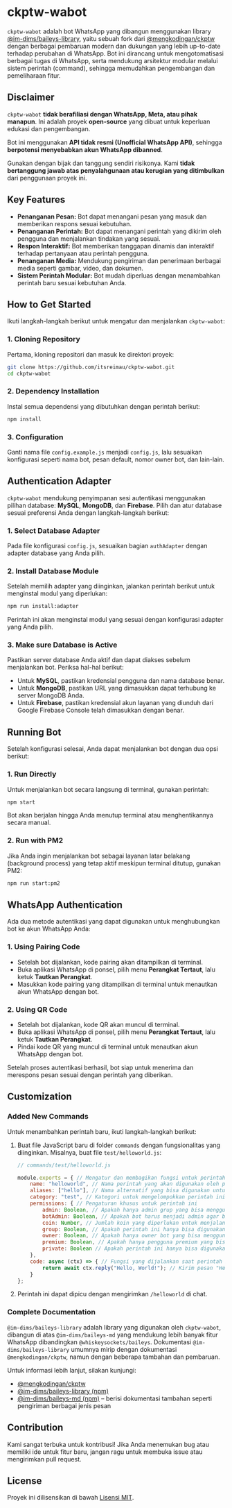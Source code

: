 # ckptw-wabot

`ckptw-wabot` adalah bot WhatsApp yang dibangun menggunakan library [@im-dims/baileys-library](https://www.npmjs.com/package/@im-dims/baileys-library), yaitu sebuah fork dari [@mengkodingan/ckptw](https://ckptw.mengkodingan.my.id/) dengan berbagai pembaruan modern dan dukungan yang lebih up-to-date terhadap perubahan di WhatsApp. Bot ini dirancang untuk mengotomatisasi berbagai tugas di WhatsApp, serta mendukung arsitektur modular melalui sistem perintah (command), sehingga memudahkan pengembangan dan pemeliharaan fitur.

## Disclaimer

`ckptw-wabot` **tidak berafiliasi dengan WhatsApp, Meta, atau pihak manapun**. Ini adalah proyek **open-source** yang dibuat untuk keperluan edukasi dan pengembangan.

Bot ini menggunakan **API tidak resmi (Unofficial WhatsApp API)**, sehingga **berpotensi menyebabkan akun WhatsApp dibanned**.

Gunakan dengan bijak dan tanggung sendiri risikonya. Kami **tidak bertanggung jawab atas penyalahgunaan atau kerugian yang ditimbulkan** dari penggunaan proyek ini.

## Key Features

- **Penanganan Pesan:** Bot dapat menangani pesan yang masuk dan memberikan respons sesuai kebutuhan.
- **Penanganan Perintah:** Bot dapat menangani perintah yang dikirim oleh pengguna dan menjalankan tindakan yang sesuai.
- **Respon Interaktif:** Bot memberikan tanggapan dinamis dan interaktif terhadap pertanyaan atau perintah pengguna.
- **Penanganan Media:** Mendukung pengiriman dan penerimaan berbagai media seperti gambar, video, dan dokumen.
- **Sistem Perintah Modular:** Bot mudah diperluas dengan menambahkan perintah baru sesuai kebutuhan Anda.

## How to Get Started

Ikuti langkah-langkah berikut untuk mengatur dan menjalankan `ckptw-wabot`:

### 1. Cloning Repository

Pertama, kloning repositori dan masuk ke direktori proyek:

```bash
git clone https://github.com/itsreimau/ckptw-wabot.git
cd ckptw-wabot
```

### 2. Dependency Installation

Instal semua dependensi yang dibutuhkan dengan perintah berikut:

```bash
npm install
```

### 3. Configuration

Ganti nama file `config.example.js` menjadi `config.js`, lalu sesuaikan konfigurasi seperti nama bot, pesan default, nomor owner bot, dan lain-lain.

## Authentication Adapter

`ckptw-wabot` mendukung penyimpanan sesi autentikasi menggunakan pilihan database: **MySQL**, **MongoDB**, dan **Firebase**. Pilih dan atur database sesuai preferensi Anda dengan langkah-langkah berikut:

### 1. Select Database Adapter

Pada file konfigurasi `config.js`, sesuaikan bagian `authAdapter` dengan adapter database yang Anda pilih.

### 2. Install Database Module

Setelah memilih adapter yang diinginkan, jalankan perintah berikut untuk menginstal modul yang diperlukan:

```bash
npm run install:adapter
```

Perintah ini akan menginstal modul yang sesuai dengan konfigurasi adapter yang Anda pilih.

### 3. Make sure Database is Active

Pastikan server database Anda aktif dan dapat diakses sebelum menjalankan bot. Periksa hal-hal berikut:

- Untuk **MySQL**, pastikan kredensial pengguna dan nama database benar.
- Untuk **MongoDB**, pastikan URL yang dimasukkan dapat terhubung ke server MongoDB Anda.
- Untuk **Firebase**, pastikan kredensial akun layanan yang diunduh dari Google Firebase Console telah dimasukkan dengan benar.

## Running Bot

Setelah konfigurasi selesai, Anda dapat menjalankan bot dengan dua opsi berikut:

### 1. Run Directly

Untuk menjalankan bot secara langsung di terminal, gunakan perintah:

```bash
npm start
```

Bot akan berjalan hingga Anda menutup terminal atau menghentikannya secara manual.

### 2. Run with PM2

Jika Anda ingin menjalankan bot sebagai layanan latar belakang (background process) yang tetap aktif meskipun terminal ditutup, gunakan PM2:

```bash
npm run start:pm2
```

## WhatsApp Authentication

Ada dua metode autentikasi yang dapat digunakan untuk menghubungkan bot ke akun WhatsApp Anda:

### 1. Using Pairing Code

- Setelah bot dijalankan, kode pairing akan ditampilkan di terminal.
- Buka aplikasi WhatsApp di ponsel, pilih menu **Perangkat Tertaut**, lalu ketuk **Tautkan Perangkat**.
- Masukkan kode pairing yang ditampilkan di terminal untuk menautkan akun WhatsApp dengan bot.

### 2. Using QR Code

- Setelah bot dijalankan, kode QR akan muncul di terminal.
- Buka aplikasi WhatsApp di ponsel, pilih menu **Perangkat Tertaut**, lalu ketuk **Tautkan Perangkat**.
- Pindai kode QR yang muncul di terminal untuk menautkan akun WhatsApp dengan bot.

Setelah proses autentikasi berhasil, bot siap untuk menerima dan merespons pesan sesuai dengan perintah yang diberikan.

## Customization

### Added New Commands

Untuk menambahkan perintah baru, ikuti langkah-langkah berikut:

1. Buat file JavaScript baru di folder `commands` dengan fungsionalitas yang diinginkan. Misalnya, buat file `test/helloworld.js`:

   ```javascript
   // commands/test/helloworld.js

   module.exports = { // Mengatur dan membagikan fungsi untuk perintah "helloworld"
       name: "helloworld", // Nama perintah yang akan digunakan oleh pengguna
       aliases: ["hello"], // Nama alternatif yang bisa digunakan untuk memanggil perintah ini
       category: "test", // Kategori untuk mengelompokkan perintah ini
       permissions: { // Pengaturan khusus untuk perintah ini
           admin: Boolean, // Apakah hanya admin grup yang bisa menggunakan perintah ini? (true/false)
           botAdmin: Boolean, // Apakah bot harus menjadi admin agar bisa menjalankan perintah ini? (true/false)
           coin: Number, // Jumlah koin yang diperlukan untuk menjalankan perintah ini
           group: Boolean, // Apakah perintah ini hanya bisa digunakan di dalam grup? (true/false)
           owner: Boolean, // Apakah hanya owner bot yang bisa menggunakan perintah ini? (true/false)
           premium: Boolean, // Apakah hanya pengguna premium yang bisa menggunakan perintah ini? (true/false)
           private: Boolean // Apakah perintah ini hanya bisa digunakan dalam chat pribadi? (true/false)
       },
       code: async (ctx) => { // Fungsi yang dijalankan saat perintah ini dipanggil
           return await ctx.reply("Hello, World!"); // Kirim pesan "Hello, World!" kepada pengguna
       }
   };
   ```

2. Perintah ini dapat dipicu dengan mengirimkan `/helloworld` di chat.

### Complete Documentation

`@im-dims/baileys-library` adalah library yang digunakan oleh `ckptw-wabot`, dibangun di atas `@im-dims/baileys-md` yang mendukung lebih banyak fitur WhatsApp dibandingkan `@whiskeysockets/baileys`. Dokumentasi `@im-dims/baileys-library` umumnya mirip dengan dokumentasi `@mengkodingan/ckptw`, namun dengan beberapa tambahan dan pembaruan.

Untuk informasi lebih lanjut, silakan kunjungi:

- [@mengkodingan/ckptw](https://ckptw.mengkodingan.my.id/)
- [@im-dims/baileys-library (npm)](https://www.npmjs.com/package/@im-dims/baileys-library)
- [@im-dims/baileys-md (npm)](https://www.npmjs.com/package/@im-dims/baileys-md) – berisi dokumentasi tambahan seperti pengiriman berbagai jenis pesan

## Contribution

Kami sangat terbuka untuk kontribusi! Jika Anda menemukan bug atau memiliki ide untuk fitur baru, jangan ragu untuk membuka issue atau mengirimkan pull request.

## License

Proyek ini dilisensikan di bawah [Lisensi MIT](LICENSE).